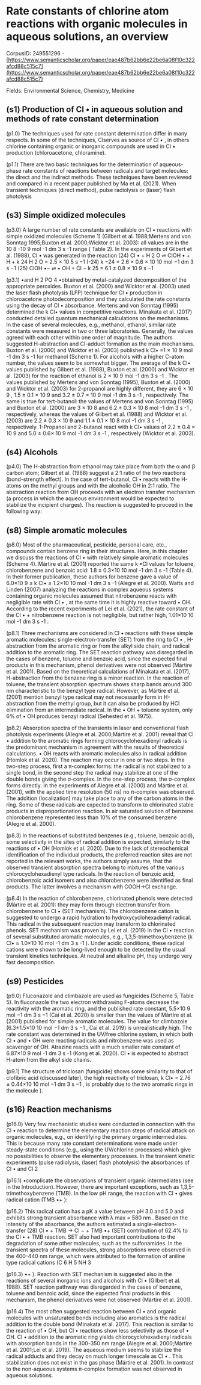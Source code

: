 # Rate constants of chlorine atom reactions with organic molecules in aqueous solutions, an overview

CorpusID: 249551296 - [https://www.semanticscholar.org/paper/eae487b62bb6e22be6a08f10c322afcd88c515c7](https://www.semanticscholar.org/paper/eae487b62bb6e22be6a08f10c322afcd88c515c7)

Fields: Environmental Science, Chemistry, Medicine

## (s1) Production of Cl • in aqueous solution and methods of rate constant determination
(p1.0) The techniques used for rate constant determination differ in many respects. In some of the techniques, Clserves as source of Cl • , in others chlorine containing organic or inorganic compounds are used in Cl • production (chloroacetone, chloramine).

(p1.1) There are two basic techniques for the determination of aqueous-phase rate constants of reactions between radicals and target molecules: the direct and the indirect methods. These techniques have been reviewed and compared in a recent paper published by Ma et al. (2021). When transient techniques (direct method), pulse radiolysis or (laser) flash photolysis
## (s3) Simple oxidized molecules
(p3.0) A large number of rate constants are available on Cl • reactions with simple oxidized molecules (Scheme 1) (Gilbert et al. 1988;Mertens and von Sonntag 1995;Buxton et al. 2000;Wicktor et al. 2003): all values are in the 10 8 -10 9 mol -1 dm 3 s -1 range ( Table 2). In the experiments of Gilbert et al. (1988), Cl • was generated in the reaction (24) Cl • + H 2 O ⇌ ClOH • + H + k 24 H 2 O = 2.5 × 10 5 s −1 (-24) k −24 = 2.6 × 0.6 × 10 10 mol −1 dm 3 s −1 (25) ClOH •− ⇌ • OH + Cl − k 25 = 6.1 ± 0.8 × 10 9 s −1

(p3.1) •and H 2 PO 4 •obtained by metal-catalyzed decomposition of the appropriate peroxides. Buxton et al. (2000) and Wicktor et al. (2003) used the laser flash photolysis (LFP) technique for Cl • production in chloroacetone photodecomposition and they calculated the rate constants using the decay of Cl • absorbance. Mertens and von Sonntag (1995) determined the k Cl• values in competitive reactions. Minakata et al. (2017) conducted detailed quantum mechanical calculations on the mechanisms. In the case of several molecules, e.g., methanol, ethanol, similar rate constants were measured in two or three laboratories. Generally, the values agreed with each other within one order of magnitude. The authors suggested H-abstraction and Cl-adduct formation as the main mechanisms. Buxton et al. (2000) and Wicktor et al. (2003) published k Cl• =1 × 10 9 mol -1 dm 3 s -1 for methanol (Scheme 1). For alcohols with a higher C-atom number, the values seem to be somewhat bigger. The average of the k Cl• values published by Gilbert et al. (1988), Buxton et al. (2000) and Wicktor et al. (2003) for the reaction of ethanol is 2 × 10 9 mol -1 dm 3 s -1 . The values published by Mertens and von Sonntag (1995), Buxton et al. (2000) and Wicktor et al. (2003) for 2-propanol are highly different, they are 6 × 10 9 , 1.5 ± 0.1 × 10 9 and 3.2 ± 0.7 × 10 9 mol -1 dm 3 s -1 , respectively. The same is true for tert-butanol: the values of Mertens and von Sonntag (1995) and Buxton et al. (2000) are 3 × 10 8 and 6.2 ± 0.3 × 10 8 mol -1 dm 3 s -1 , respectively, whereas the values of Gilbert et al. (1988) and Wicktor et al. (2003) are 2.2 ± 0.3 × 10 9 and 1.1 ± 0.1 × 10 8 mol -1 dm 3 s -1 , respectively. 1-Propanol and 2-butanol react with k Cl• values of 2.2 ± 0.4 × 10 9 and 5.0 ± 0.6× 10 9 mol -1 dm 3 s -1 , respectively (Wicktor et al. 2003).
## (s4) Alcohols
(p4.0) The H-abstraction from ethanol may take place from both the α and β carbon atom; Gilbert et al. (1988) suggest a 2:1 ratio of the two reactions (bond-strength effect). In the case of tert-butanol, Cl • reacts with the H-atoms on the methyl groups and with the alcoholic OH in 2:1 ratio. The abstraction reaction from OH proceeds with an electron transfer mechanism (a process in which the aqueous environment would be expected to stabilize the incipient charges). The reaction is suggested to proceed in the following way:
## (s8) Simple aromatic molecules
(p8.0) Most of the pharmaceutical, pesticide, personal care, etc., compounds contain benzene ring in their structures. Here, in this chapter we discuss the reactions of Cl • with relatively simple aromatic molecules (Scheme 4). Mártire et al. (2001) reported the same k •Cl values for toluene, chlorobenzene and benzoic acid: 1.8 ± 0.3×10 10 mol -1 dm 3 s -1 (Table 4). In their former publication, these authors for benzene gave a value of 6.0×10 9 ≤ k Cl• ≤ 1.2×10 10 mol -1 dm 3 s -1 (Alegre et al. 2000). Watts and Linden (2007) analyzing the reactions in complex aqueous systems containing organic molecules assumed that nitrobenzene reacts with negligible rate with Cl • , at the same time it is highly reactive toward • OH. According to the recent experiments of Lei et al. (2021), the rate constant of the Cl • + nitrobenzene reaction is not negligible, but rather high, 1.01×10 10 mol -1 dm 3 s -1 .

(p8.1) Three mechanisms are considered in Cl • reactions with these simple aromatic molecules: single-electron-transfer (SET) from the ring to Cl • , H-abstraction from the aromatic ring or from the alkyl side chain, and radical addition to the aromatic ring. The SET reaction pathway was disregarded in the cases of benzene, toluene and benzoic acid, since the expected final products in this mechanism, phenol derivatives were not observed (Mártire et al. 2001). Based on the theoretical calculations of Minakata et al. (2017), H-abstraction from the benzene ring is a minor reaction. In the reaction of toluene, the transient absorption spectrum shows sharp bands around 300 nm characteristic to the benzyl type radical. However, as Mártire et al. (2001) mention benzyl type radical may not necessarily form in H-abstraction from the methyl group, but it can also be produced by HCl elimination from an intermediate radical. In the • OH + toluene system, only 6% of • OH produces benzyl radical (Sehested et al. 1975).

(p8.2) Absorption spectra of the transients in laser and conventional flash photolysis experiments (Alegre et al. 2000;Mártire et al. 2001) reveal that Cl • addition to the aromatic rings forming chlorocyclohexadienyl radicals is the predominant mechanism in agreement with the results of theoretical calculations. • OH reacts with aromatic molecules also in radical addition (Homlok et al. 2020). The reaction may occur in one or two steps. In the two-step process, first a π-complex forms: the radical is not stabilized to a single bond, in the second step the radical may stabilize at one of the double bonds giving the σ-complex. In the one-step process, the σ-complex forms directly. In the experiments of Alegre et al. (2000) and Mártire et al. (2001), with the applied time resolution (50 ns) no π-complex was observed. The addition (localization) may take place to any of the carbon atoms in the ring. Some of these radicals are expected to transform to chlorinated stable products in disproportionation reaction. In air saturated solution of benzene chlorobenzene represented less than 10% of the consumed benzene (Alegre et al. 2000).

(p8.3) In the reactions of substituted benzenes (e.g., toluene, benzoic acid), some selectivity in the sites of radical addition is expected, similarly to the reactions of • OH (Homlok et al. 2020). Due to the lack of stereochemical identification of the individual products, the preferred reaction sites are not reported in the relevant works, the authors simply assume, that the observed transient absorption spectra belong to mixtures of the various chlorocyclohexadienyl type radicals. In the reaction of benzoic acid, chlorobenzoic acid isomers and also chlorobenzene were identified as final products. The latter involves a mechanism with COOH→Cl exchange.

(p8.4) In the reaction of chlorobenzene, chlorinated phenols were detected (Mártire et al. 2001): they may form through electron transfer from chlorobenzene to Cl • (SET mechanism). The chlorobenzene cation is suggested to undergo a rapid hydration to hydroxycyclohexadienyl radical. This radical in the subsequent reaction may transform to chlorinated phenols. SET mechanism was proven by Lei et al. (2019) in the Cl • reaction of several substituted aromatic molecules, e.g., 1,3,5-trimethoxybenzene (k Cl• ≈ 1.0×10 10 mol -1 dm 3 s -1 ). Under acidic conditions, these radical cations were shown to be long-lived enough to be detected by the usual transient kinetics techniques. At neutral and alkaline pH, they undergo very fast decomposition.
## (s9) Pesticides
(p9.0) Fluconazole and climbazole are used as fungicides (Scheme 5, Table 5). In fluconazole the two electron withdrawing F-atoms decrease the reactivity with the aromatic ring, and the published rate constant, 5.5×10 9 mol −1 dm 3 s −1 (Cai et al. 2020) is smaller than the values of Mártire et al. (2001) published for simple aromatic molecules. The value for climbazole (6.3±1.5×10 10 mol −1 dm 3 s −1 , Cai et al. 2019) is unrealistically high. The rate constant was determined in the UV/free chlorine system, in which both Cl • and • OH were reacting radicals and nitrobenzene was used as scavenger of OH. Atrazine reacts with a much smaller rate constant of 6.87×10 9 mol -1 dm 3 s -1 (Kong et al. 2020). Cl • is expected to abstract H-atom from the alkyl side chains.

(p9.1) The structure of triclosan (fungicide) shows some similarity to that of clofibric acid (discussed later), the high reactivity of triclosan, k Cl• = 2.76 ± 0.44×10 10 mol −1 dm 3 s −1 , is probably due to the two aromatic rings in the molecule ).
## (s16) Reaction mechanisms
(p16.0) Very few mechanistic studies were conducted in connection with the Cl • reaction to determine the elementary reaction steps of radical attack on organic molecules, e.g., on identifying the primary organic intermediates. This is because many rate constant determinations were made under steady-state conditions (e.g., using the UV/chlorine processes) which give no possibilities to observe the elementary processes. In the transient kinetic experiments (pulse radiolysis, (laser) flash photolysis) the absorbances of Cl • and Cl 2

(p16.1) •complicate the observations of transient organic intermediates (see in the Introduction). However, there are important exceptions, such as 1,3,5-trimethoxybenzene (TMB). In the low pH range, the reaction with Cl • gives radical cation (TMB •+ ):

(p16.2) This radical cation has a pK a value between pH 3.0 and 5.0 and exhibits strong transient absorbance with λ max = 580 nm . Based on the intensity of the absorbance, the authors estimated a single-electron-transfer (28) Cl • + TMB → Cl − + TMB •+ (SET) contribution of 62.4% to the Cl • + TMB reaction. SET also had important contributions to the degradation of some other molecules, such as the sulfonamides. In the transient spectra of these molecules, strong absorptions were observed in the 400-440 nm range, which were attributed to the formation of aniline type radical cations (C 6 H 5 NH 3

(p16.3) •+ ). Reaction with SET mechanism is suggested also in the reactions of several inorganic ions and alcohols with Cl • (Gilbert et al. 1988). SET reaction pathway was disregarded in the cases of benzene, toluene and benzoic acid, since the expected final products in this mechanism, the phenol derivatives were not observed (Mártire et al. 2001).

(p16.4) The most often suggested reaction between Cl • and organic molecules with unsaturated bonds including also aromatics is the radical addition to the double bond (Minakata et al. 2017). This reaction is similar to the reaction of • OH, but Cl • reactions show less selectivity as those of • OH. Cl • addition to the aromatic ring yields chlorocyclohexadienyl radicals with absorption bands in the 300-350 nm range (Alegre et al. 2000;Mártire et al. 2001;Lei et al. 2019). The aqueous medium seems to stabilize the radical adducts and they decay on much longer timescale as Cl • . This stabilization does not exist in the gas phase (Mártire et al. 2001). In contrast to the non-aqueous systems π-complex formation was not observed in aqueous solutions.

